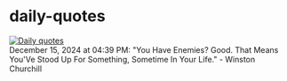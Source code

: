 # daily-quotes
[![Daily quotes](https://github.com/ceepu8/daily-quotes/actions/workflows/daily-quote.yml/badge.svg)](https://github.com/ceepu8/daily-quotes/actions/workflows/daily-quote.yml)<br/>
December 15, 2024 at 04:39 PM: "You Have Enemies? Good. That Means You'Ve Stood Up For Something, Sometime In Your Life." - Winston Churchill
